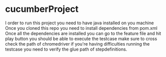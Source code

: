 # cucumberProject
I order to run this project you need to have java installed on you machine
Once you cloned this repo you need to install dependencies from pom.xml
Once all the dependencies are installed you can go to the feature file and hit play button you should be able to execute the testcase 
make sure to cross check the path of chromedriver
if you're having difficulties running the testcase you need to verify the glue path of stepdefinitions.
